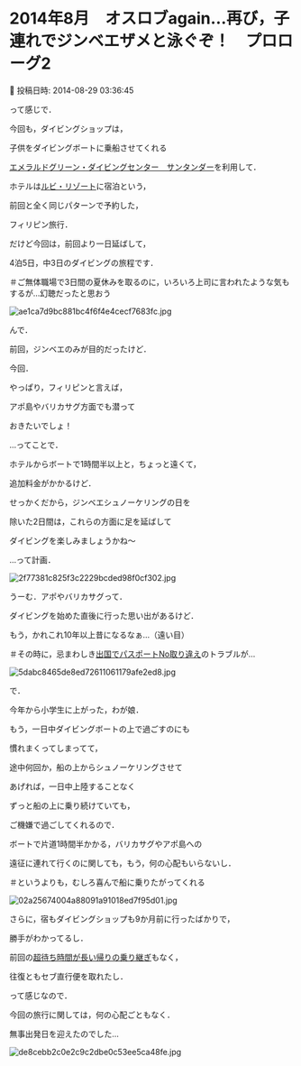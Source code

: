 # 2014年8月　オスロブagain…再び，子連れでジンベエザメと泳ぐぞ！　プロローグ2

📅 投稿日時: 2014-08-29 03:36:45

って感じで．





今回も，ダイビングショップは，


子供をダイビングボートに乗船させてくれる


[エメラルドグリーン・ダイビングセンター　サンタンダー](http://www.emeraldgreen-santander.com/index.html)を利用して．


ホテルは[ルビ・リゾート](http://www.lubi-resort.com/)に宿泊という，


前回と全く同じパターンで予約した，


フィリピン旅行．





だけど今回は，前回より一日延ばして，


4泊5日，中3日のダイビングの旅程です．


＃ご無体職場で3日間の夏休みを取るのに，いろいろ上司に言われたような気もするが…幻聴だったと思おう




![ae1ca7d9bc881bc4f6f4e4cecf7683fc.jpg](images/ae1ca7d9bc881bc4f6f4e4cecf7683fc.jpg)







んで．


前回，ジンベエのみが目的だったけど．


今回．


やっぱり，フィリピンと言えば，


アポ島やバリカサグ方面でも潜って


おきたいでしょ！


…ってことで．


ホテルからボートで1時間半以上と，ちょっと遠くて，


追加料金がかかるけど．


せっかくだから，ジンベエシュノーケリングの日を


除いた2日間は，これらの方面に足を延ばして


ダイビングを楽しみましょうかね～


…って計画．




![2f77381c825f3c2229bcded98f0cf302.jpg](images/2f77381c825f3c2229bcded98f0cf302.jpg)







うーむ．アポやバリカサグって．


ダイビングを始めた直後に行った思い出があるけど．


もう，かれこれ10年以上昔になるなぁ…（遠い目）


＃その時に，忌まわしき[出国でパスポートNo取り違え](e3f297dded27f560b2aa0917a23a321a0.md)のトラブルが…




![5dabc8465de8ed72611061179afe2ed8.jpg](images/5dabc8465de8ed72611061179afe2ed8.jpg)







で．


今年から小学生に上がった，わが娘．


もう，一日中ダイビングボートの上で過ごすのにも


慣れまくってしまってて，


途中何回か，船の上からシュノーケリングさせて


あげれば，一日中上陸することなく


ずっと船の上に乗り続けていても，


ご機嫌で過ごしてくれるので．


ボートで片道1時間半かかる，バリカサグやアポ島への


遠征に連れて行くのに関しても，もう，何の心配もいらないし．


＃というよりも，むしろ喜んで船に乗りたがってくれる




![02a25674004a88091a91018ed7f95d01.jpg](images/02a25674004a88091a91018ed7f95d01.jpg)







さらに，宿もダイビングショップも9か月前に行ったばかりで，


勝手がわかってるし．





前回の[超待ち時間が長い帰りの乗り継ぎ](e29a4c421213a8900180d4f0a10ae4b1b.md)もなく，


往復ともセブ直行便を取れたし．





って感じなので．


今回の旅行に関しては，何の心配ごともなく．


無事出発日を迎えたのでした…




![de8cebb2c0e2c9c2dbe0c53ee5ca48fe.jpg](images/de8cebb2c0e2c9c2dbe0c53ee5ca48fe.jpg)
